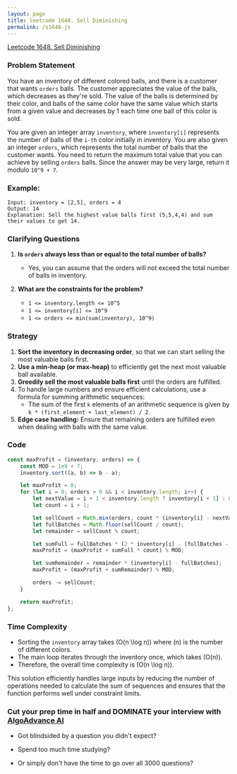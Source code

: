 ```yaml
---
layout: page
title: leetcode 1648. Sell Diminishing
permalink: /s1648-js
---
```

[Leetcode 1648. Sell Diminishing](https://algoadvance.github.io/algoadvance/l1648)
### Problem Statement

You have an inventory of different colored balls, and there is a customer that wants `orders` balls. The customer appreciates the value of the balls, which decreases as they're sold. The value of the balls is determined by their color, and balls of the same color have the same value which starts from a given value and decreases by 1 each time one ball of this color is sold.

You are given an integer array `inventory`, where `inventory[i]` represents the number of balls of the `i-th` color initially in inventory. You are also given an integer `orders`, which represents the total number of balls that the customer wants. You need to return the maximum total value that you can achieve by selling `orders` balls. Since the answer may be very large, return it modulo `10^9 + 7`.

### Example:

```
Input: inventory = [2,5], orders = 4
Output: 14
Explanation: Sell the highest value balls first (5,5,4,4) and sum their values to get 14.
```

### Clarifying Questions
1. **Is `orders` always less than or equal to the total number of balls?**
   - Yes, you can assume that the orders will not exceed the total number of balls in inventory.

2. **What are the constraints for the problem?**
   - `1 <= inventory.length <= 10^5`
   - `1 <= inventory[i] <= 10^9`
   - `1 <= orders <= min(sum(inventory), 10^9)`

### Strategy

1. **Sort the inventory in decreasing order**, so that we can start selling the most valuable balls first.
2. **Use a min-heap (or max-heap)** to efficiently get the next most valuable ball available.
3. **Greedily sell the most valuable balls first** until the orders are fulfilled.
4. To handle large numbers and ensure efficient calculations, use a formula for summing arithmetic sequences:
   - The sum of the first `k` elements of an arithmetic sequence is given by `k * (first_element + last_element) / 2`.
5. **Edge case handling:** Ensure that remaining orders are fulfilled even when dealing with balls with the same value.

### Code

```javascript
const maxProfit = (inventory, orders) => {
    const MOD = 1e9 + 7;
    inventory.sort((a, b) => b - a);

    let maxProfit = 0;
    for (let i = 0; orders > 0 && i < inventory.length; i++) {
        let nextValue = i + 1 < inventory.length ? inventory[i + 1] : 0;
        let count = i + 1;

        let sellCount = Math.min(orders, count * (inventory[i] - nextValue));
        let fullBatches = Math.floor(sellCount / count);
        let remainder = sellCount % count;

        let sumFull = fullBatches * (2 * inventory[i] - (fullBatches - 1)) / 2;
        maxProfit = (maxProfit + sumFull * count) % MOD;

        let sumRemainder = remainder * (inventory[i] - fullBatches);
        maxProfit = (maxProfit + sumRemainder) % MOD;

        orders -= sellCount;
    }

    return maxProfit;
};
```

### Time Complexity
- Sorting the `inventory` array takes \(O(n \log n)\) where \(n\) is the number of different colors.
- The main loop iterates through the inventory once, which takes \(O(n)\).
- Therefore, the overall time complexity is \(O(n \log n)\).

This solution efficiently handles large inputs by reducing the number of operations needed to calculate the sum of sequences and ensures that the function performs well under constraint limits.



### Cut your prep time in half and DOMINATE your interview with [AlgoAdvance AI](https://algoAdvance.com)

- Got blindsided by a question you didn't expect?

- Spend too much time studying?

- Or simply don't have the time to go over all 3000 questions?

